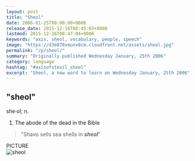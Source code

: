 ```yaml
---
layout: post
title: "Sheol"
date: 2006-01-25T00:00:00+0000
release_date: 2015-12-16T08:45:03+0000
lastmod: 2015-12-16T08:47:04+0000
keywords: "axis, sheol, vocabulary, people, speech"
image: "https://d3e878vmunx8cm.cloudfront.net/assets/sheol.jpg"
permalink: "/p/sheol/"
summary: "Originally published Wednesday January, 25th 2006"
category: language
hashtag: "#axisofstevil_sheol"
excerpt: "Sheol, a new word to learn on Wednesday January, 25th 2006"
---
```


[id_1]: https://d3e878vmunx8cm.cloudfront.net/assets/sheol.jpg "sheol"

## "sheol" ##

she·ol; n.

1. The abode of the dead in the Bible
 
> "Shavo sells sea shells in ***sheol***"

PICTURE   
![sheol][id_1]
